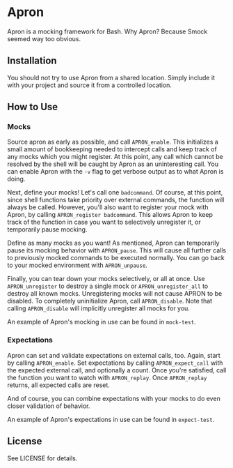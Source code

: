 # Apron

Apron is a mocking framework for Bash. Why Apron? Because Smock seemed
way too obvious.

## Installation

You should not try to use Apron from a shared location. Simply include
it with your project and source it from a controlled location.

## How to Use

### Mocks

Source apron as early as possible, and call `APRON_enable`. This initializes a
small amount of bookkeeping needed to intercept calls and keep track of any
mocks which you might register. At this point, any call which cannot be
resolved by the shell will be caught by Apron as an uninteresting call. You can
enable Apron with the `-v` flag to get verbose output as to what Apron is
doing.

Next, define your mocks! Let's call one `badcommand`. Of course, at this point,
since shell functions take priority over external commands, the function will
always be called. However, you'll also want to register your mock with Apron,
by calling `APRON_register badcommand`. This allows Apron to keep track of
the function in case you want to selectively unregister it, or temporarily
pause mocking.

Define as many mocks as you want! As mentioned, Apron can temporarily pause
its mocking behavior with `APRON_pause`. This will cause all further calls
to previously mocked commands to be executed normally. You can go back to
your mocked environment with `APRON_unpause`.

Finally, you can tear down your mocks selectively, or all at once. Use
`APRON_unregister` to destroy a single mock or `APRON_unregister_all` to
destroy all known mocks. Unregistering mocks will not cause APRON to be
disabled. To completely uninitialize Apron, call `APRON_disable`. Note that
calling `APRON_disable` will implicitly unregister all mocks for you.

An example of Apron's mocking in use can be found in `mock-test`.

### Expectations

Apron can set and validate expectations on external calls, too. Again, start by
calling `APRON_enable`.  Set expectations by calling `APRON_expect_call` with
the expected external call, and optionally a count. Once you're satisfied, call
the function you want to watch with `APRON_replay`. Once `APRON_replay` returns,
all expected calls are reset.

And of course, you can combine expectations with your mocks to do even closer
validation of behavior.

An example of Apron's expectations in use can be found in `expect-test`.

## License

See LICENSE for details.
